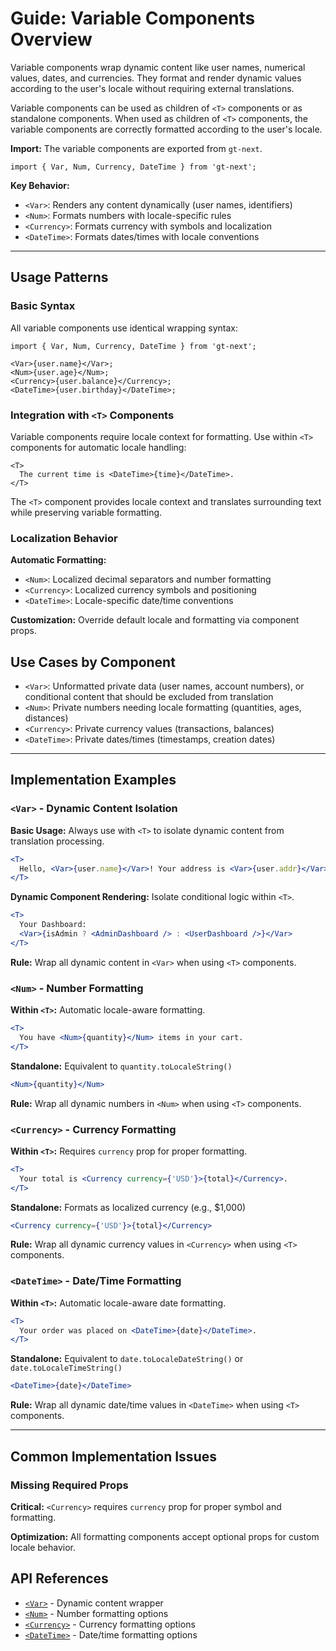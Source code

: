 # Guide: Variable Components Overview

Variable components wrap dynamic content like user names, numerical values, dates, and currencies. They format and render dynamic values according to the user's locale without requiring external translations.

Variable components can be used as children of `<T>` components or as standalone components.
When used as children of `<T>` components, the variable components are correctly formatted according to the user's locale.

**Import:** The variable components are exported from `gt-next`.

```tsx
import { Var, Num, Currency, DateTime } from 'gt-next';
```

**Key Behavior:**

- `<Var>`: Renders any content dynamically (user names, identifiers)
- `<Num>`: Formats numbers with locale-specific rules
- `<Currency>`: Formats currency with symbols and localization
- `<DateTime>`: Formats dates/times with locale conventions

---

## Usage Patterns

### Basic Syntax

All variable components use identical wrapping syntax:

```tsx
import { Var, Num, Currency, DateTime } from 'gt-next';

<Var>{user.name}</Var>;
<Num>{user.age}</Num>;
<Currency>{user.balance}</Currency>;
<DateTime>{user.birthday}</DateTime>;
```

### Integration with `<T>` Components

Variable components require locale context for formatting. Use within `<T>` components for automatic locale handling:

```tsx
<T>
  The current time is <DateTime>{time}</DateTime>.
</T>
```

The `<T>` component provides locale context and translates surrounding text while preserving variable formatting.

### Localization Behavior

**Automatic Formatting:**

- `<Num>`: Localized decimal separators and number formatting
- `<Currency>`: Localized currency symbols and positioning
- `<DateTime>`: Locale-specific date/time conventions

**Customization:** Override default locale and formatting via component props.

## Use Cases by Component

- `<Var>`: Unformatted private data (user names, account numbers), or conditional content that should be excluded from translation
- `<Num>`: Private numbers needing locale formatting (quantities, ages, distances)
- `<Currency>`: Private currency values (transactions, balances)
- `<DateTime>`: Private dates/times (timestamps, creation dates)

---

## Implementation Examples

### `<Var>` - Dynamic Content Isolation

**Basic Usage:** Always use with `<T>` to isolate dynamic content from translation processing.

```jsx
<T>
  Hello, <Var>{user.name}</Var>! Your address is <Var>{user.addr}</Var>
</T>
```

**Dynamic Component Rendering:** Isolate conditional logic within `<T>`.

```jsx
<T>
  Your Dashboard:
  <Var>{isAdmin ? <AdminDashboard /> : <UserDashboard />}</Var>
</T>
```

**Rule:** Wrap all dynamic content in `<Var>` when using `<T>` components.

### `<Num>` - Number Formatting

**Within `<T>`:** Automatic locale-aware formatting.

```jsx
<T>
  You have <Num>{quantity}</Num> items in your cart.
</T>
```

**Standalone:** Equivalent to `quantity.toLocaleString()`

```jsx
<Num>{quantity}</Num>
```

**Rule:** Wrap all dynamic numbers in `<Num>` when using `<T>` components.

### `<Currency>` - Currency Formatting

**Within `<T>`:** Requires `currency` prop for proper formatting.

```jsx
<T>
  Your total is <Currency currency={'USD'}>{total}</Currency>.
</T>
```

**Standalone:** Formats as localized currency (e.g., $1,000)

```jsx
<Currency currency={'USD'}>{total}</Currency>
```

**Rule:** Wrap all dynamic currency values in `<Currency>` when using `<T>` components.

### `<DateTime>` - Date/Time Formatting

**Within `<T>`:** Automatic locale-aware date formatting.

```jsx
<T>
  Your order was placed on <DateTime>{date}</DateTime>.
</T>
```

**Standalone:** Equivalent to `date.toLocaleDateString()` or `date.toLocaleTimeString()`

```jsx
<DateTime>{date}</DateTime>
```

**Rule:** Wrap all dynamic date/time values in `<DateTime>` when using `<T>` components.

---

## Common Implementation Issues

### Missing Required Props

**Critical:** `<Currency>` requires `currency` prop for proper symbol and formatting.

**Optimization:** All formatting components accept optional props for custom locale behavior.

## API References

- [`<Var>`](/docs/next/api/components/var) - Dynamic content wrapper
- [`<Num>`](/docs/next/api/components/num) - Number formatting options
- [`<Currency>`](/docs/next/api/components/currency) - Currency formatting options
- [`<DateTime>`](/docs/next/api/components/datetime) - Date/time formatting options
